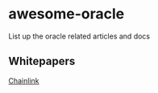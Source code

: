 # awesome-oracle
List up the oracle related articles and docs


## Whitepapers

[Chainlink](https://link.smartcontract.com/whitepaper)
